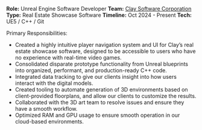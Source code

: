 **Role:** Unreal Engine Software Developer
**Team:** [Clay Software Corporation](https://www.launchclay.com/)
**Type:** Real Estate Showcase Software
**Timeline:** Oct 2024 - Present
**Tech:** UE5 / C++ / Git

Primary Responsibilities:
* Created a highly intuitive player navigation system and UI for Clay’s real estate showcase software, designed to be accessible to users who have no experience with real-time video games.
* Consolidated disparate prototype functionality from Unreal blueprints into organized, performant, and production-ready C++ code.
* Integrated data tracking to give our clients insight into how users interact with the digital models.
* Created tooling to automate generation of 3D environments based on client-provided floorplans, and allow our clients to customize the results.
* Collaborated with the 3D art team to resolve issues and ensure they have a smooth workflow.
* Optimized RAM and GPU usage to ensure smooth operation in our cloud-based environments.
